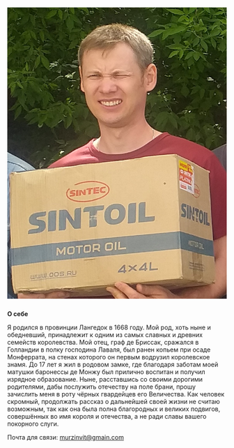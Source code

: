# ![foto](img/foto.png) 

**О себе**

Я родился в провинции Лангедок в 1668 году. Мой род, хоть ныне и обедневший, принадлежит к одним из самых славных и древних семейств королевства.
Мой отец, граф де Бриссак, сражался в Голландии в полку господина Лаваля, был ранен копьем при осаде Монферрата, на стенах которого он первым водрузил королевское знамя.
До 17 лет я жил в родовом замке, где благодаря заботам моей матушки баронессы де Монжу был прилично воспитан и получил изрядное образование.
Ныне, расставшись со своими дорогими родителями, дабы послужить отечеству на поле брани, прошу зачислить меня в роту чёрных гвардейцев его Величества.
Как человек скромный, продолжать рассказ о дальнейшей своей жизни не считаю возможным, так как она была полна благородных и великих подвигов, совершённых во имя короля и отечества, а не ради славы вашего покорного слуги.

Почта для связи:
[murzinvit@gmain.com](murzinvit@gmain.com)
